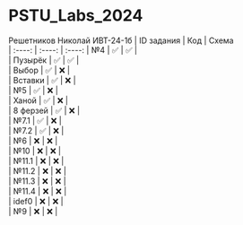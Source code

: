 # PSTU_Labs_2024
Решетников Николай ИВТ-24-1б
| ID задания | Код | Схема                                                  
| :----: | :----: | :----: 
| №4 | ✅ | ✅ |  
| Пузырёк | ✅ | ✅ |  
| Выбор | ✅ | ❌ |  
| Вставки | ✅ | ❌ |  
| №5 | ✅ | ❌ |  
| Ханой | ✅ | ❌ |  
| 8 ферзей | ✅ | ❌ |  
| №7.1 | ✅ | ❌ |  
| №7.2 | ✅ | ❌ |  
| №6 | ❌ | ❌ |  
| №10 | ❌ | ❌ |  
| №11.1 | ❌ | ❌ |  
| №11.2 | ❌ | ❌ |  
| №11.3 | ❌ | ❌ |  
| №11.4 | ❌ | ❌ |  
| idef0 | ❌ | ❌ |  
| №9 | ❌ | ❌ |  
